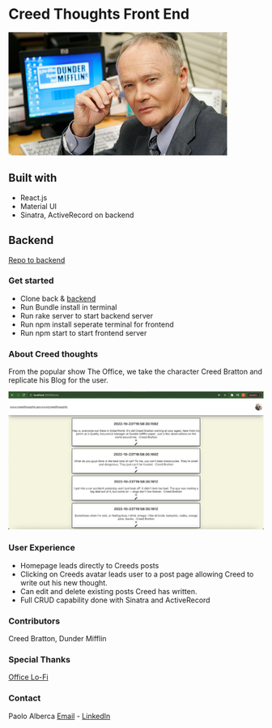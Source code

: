 # Creed Thoughts Front End

![Creed](https://github.com/omgitsmiles/creed-thoughts-front-end/blob/main/Creed.png)

## Built with

- React.js
- Material UI
- Sinatra, ActiveRecord on backend

## Backend
[Repo to backend](https://github.com/omgitsmiles/creed-thoughts-back-end)

### Get started

- Clone back & [backend](https://github.com/omgitsmiles/creed-thoughts-back-end)
- Run Bundle install in terminal
- Run rake server to start backend server
- Run npm install seperate terminal for frontend
- Run npm start to start frontend server

### About Creed thoughts

From the popular show The Office, we take the character Creed Bratton and replicate his Blog for the user.

![Homepage](https://github.com/omgitsmiles/creed-thoughts-front-end/blob/main/CreedThoughts.jpg)

### User Experience

- Homepage leads directly to Creeds posts
- Clicking on Creeds avatar leads user to a post page allowing Creed to write out his new thought. 
- Can edit and delete existing posts Creed has written. 
- Full CRUD capability done with Sinatra and ActiveRecord 

### Contributors

Creed Bratton, Dunder Mifflin

### Special Thanks

[Office Lo-Fi](https://www.youtube.com/watch?v=RGRLytAkXO4&t=83s&ab_channel=NBC)

### Contact
Paolo Alberca [Email](mailto:paolo.alberca@gmail.com) - [LinkedIn](https://www.linkedin.com/in/paolo-alberca-069384b8/)




